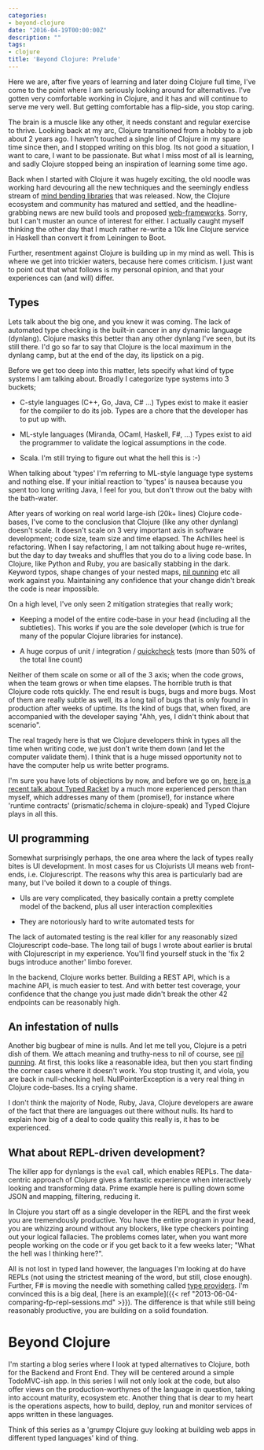 ```yaml
---
categories:
- beyond-clojure
date: "2016-04-19T00:00:00Z"
description: ""
tags:
- clojure
title: 'Beyond Clojure: Prelude'
---
```


Here we are, after five years of learning and later doing Clojure full time, I've come to the point where I am seriously looking around for alternatives. I've gotten very comfortable working in Clojure, and it has and will continue to serve me very well. But getting comfortable has a flip-side, you stop caring.

<!--more-->

The brain is a muscle like any other, it needs constant and regular exercise to thrive. Looking back at my arc, Clojure transitioned from a hobby to a job about 2 years ago. I haven't touched a single line of Clojure in my spare time since then, and I stopped writing on this blog. Its not good a situation, I want to care, I want to be passionate. But what I miss most of all is learning, and sadly Clojure stopped being an inspiration of learning some time ago.

Back when I started with Clojure it was hugely exciting, the old noodle was working hard devouring all the new techniques and the seemingly endless stream of [mind bending libraries](https://github.com/clojure/core.logic) that was released. Now, the Clojure ecosystem and community has matured and settled, and the headline-grabbing news are new build tools and proposed [web-frameworks](https://www.kickstarter.com/projects/1346708779/arachne-rapid-web-development-for-clojure). Sorry, but I can't muster an ounce of interest for either. I actually caught myself thinking the other day that I much rather re-write a 10k line Clojure service in Haskell than convert it from Leiningen to Boot.

Further, resentment against Clojure is building up in my mind as well. This is where we get into trickier waters, because here comes criticism. I just want to point out that what follows is my personal opinion, and that your experiences can (and will) differ.

## Types

Lets talk about the big one, and you knew it was coming. The lack of automated type checking is the built-in cancer in any dynamic language (dynlang). Clojure masks this better than any other dynlang I've seen, but its still there. I'd go so far to say that Clojure is the local maximum in the dynlang camp, but at the end of the day, its lipstick on a pig.

Before we get too deep into this matter, lets specify what kind of type systems I am talking about. Broadly I categorize type systems into 3 buckets;

* C-style languages (C++, Go, Java, C# ...) Types exist to make it easier for the compiler to do its job. Types are a chore that the developer has to put up with.

* ML-style languages (Miranda, OCaml, Haskell, F#, ...) Types exist to aid the programmer to validate the logical assumptions in the code.

* Scala. I'm still trying to figure out what the hell this is :-)

When talking about 'types' I'm referring to ML-style language type systems and nothing else. If your initial reaction to 'types' is nausea because you spent too long writing Java, I feel for you, but don't throw out the baby with the bath-water.

After years of working on real world large-ish (20k+ lines) Clojure code-bases, I've come to the conclusion that Clojure (like any other dynlang) doesn't scale. It doesn't scale on 3 very important axis in software development; code size, team size and time elapsed. The Achilles heel is refactoring. When I say refactoring, I am not talking about huge re-writes, but the day to day tweaks and shuffles that you do to a living code base. In Clojure, like Python and Ruby, you are basically stabbing in the dark. Keyword typos, shape changes of your nested maps, [nil punning](http://www.lispcast.com/nil-punning) etc all work against you. Maintaining any confidence that your change didn't break the code is near impossible.

On a high level, I've only seen 2 mitigation strategies that really work;

* Keeping a model of the entire code-base in your head (including all the subtleties). This works if you are the sole developer (which is true for many of the popular Clojure libraries for instance).

* A huge corpus of unit / integration / [quickcheck](https://github.com/clojure/test.check) tests (more than 50% of the total line count)

Neither of them scale on some or all of the 3 axis; when the code grows, when the team grows or when time elapses. The horrible truth is that Clojure code rots quickly. The end result is bugs, bugs and more bugs. Most of them are really subtle as well, its a long tail of bugs that is only found in production after weeks of uptime. Its the kind of bugs that, when fixed, are accompanied with the developer saying "Ahh, yes, I didn't think about that scenario".

The real tragedy here is that we Clojure developers think in types all the time when writing code, we just don't write them down (and let the computer validate them). I think that is a huge missed opportunity not to have the computer help us write better programs.

I'm sure you have lots of objections by now, and before we go on, [here is a recent talk about Typed Racket](https://www.youtube.com/watch?v=XTl7Jn_kmio) by a much more experienced person than myself, which addresses many of them (promise!), for instance where 'runtime contracts' (prismatic/schema in clojure-speak) and Typed Clojure plays in all this.

## UI programming

Somewhat surprisingly perhaps, the one area where the lack of types really bites is UI development. In most cases for us Clojurists UI means web front-ends, i.e. Clojurescript. The reasons why this area is particularly bad are many, but I've boiled it down to a couple of things.

* UIs are very complicated, they basically contain a pretty complete model of the backend, plus all user interaction complexities

* They are notoriously hard to write automated tests for

The lack of automated testing is the real killer for any reasonably sized Clojurescript code-base. The long tail of bugs I wrote about earlier is brutal with Clojurescript in my experience. You'll find yourself stuck in the 'fix 2 bugs introduce another' limbo forever.

In the backend, Clojure works better. Building a REST API, which is a machine API, is much easier to test. And with better test coverage, your confidence that the change you just made didn't break the other 42 endpoints can be reasonably high.

## An infestation of nulls

Another big bugbear of mine is nulls. And let me tell you, Clojure is a petri dish of them. We attach meaning and truthy-ness to nil of course, see [nil punning](http://www.lispcast.com/nil-punning). At first, this looks like a reasonable idea, but then you start finding the corner cases where it doesn't work. You stop trusting it, and viola, you are back in null-checking hell. NullPointerException is a very real thing in Clojure code-bases. Its a crying shame.

I don't think the majority of Node, Ruby, Java, Clojure developers are aware of the fact that there are languages out there without nulls. Its hard to explain how big of a deal to code quality this really is, it has to be experienced.

## What about REPL-driven development?

The killer app for dynlangs is the `eval` call, which enables REPLs. The data-centric approach of Clojure gives a fantastic experience when interactively looking and transforming data. Prime example here is pulling down some JSON and mapping, filtering, reducing it.

In Clojure you start off as a single developer in the REPL and the first week you are tremendously productive. You have the entire program in your head, you are whizzing around without any blockers, like type checkers pointing out your logical fallacies. The problems comes later, when you want more people working on the code or if you get back to it a few weeks later; "What the hell was I thinking here?".

All is not lost in typed land however, the languages I'm looking at do have REPLs (not using the strictest meaning of the word, but still, close enough). Further, F# is moving the needle with something called [type providers](https://msdn.microsoft.com/en-us/library/hh156509.aspx). I'm convinced this is a big deal, [here is an example]({{< ref "2013-06-04-comparing-fp-repl-sessions.md" >}}). The difference is that while still being reasonably productive, you are building on a solid foundation.

# Beyond Clojure

I'm starting a blog series where I look at typed alternatives to Clojure, both for the Backend and Front End. They will be centered around a simple TodoMVC-ish app. In this series I will not only look at the code, but also offer views on the production-worthynes of the language in question, taking into account maturity, ecosystem etc. Another thing that is dear to my heart is the operations aspects, how to build, deploy, run and monitor services of apps written in these languages.

Think of this series as a 'grumpy Clojure guy looking at building web apps in different typed languages' kind of thing.
